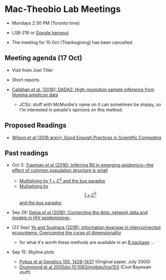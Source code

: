 # Mac-Theobio Lab Meetings

- Mondays 2:30 PM (Toronto time)
- LSB-216 or [Google hangout](http://tinyurl.com/theobio-lab-meeting)

- The meeting for 10 Oct (Thanksgiving) has been cancelled.

## Meeting agenda (17 Oct)

- Visit from Joel Tiller

- Short reports

- [Callahan *et al.* (2016): DADA2: High-resolution sample inference from Illumina 
  amplicon data](http://www.nature.com/nmeth/journal/v13/n7/full/nmeth.3869.html)
    - JCSz: stuff with McMurdie's name on it can sometimes be sloppy, so I'm
	interested in people's opinions on this method.

## Proposed Readings

- [Wilson *et al* (2016 arxiv):  Good Enough Practices in Scientific Computing](http://arxiv.org/pdf/1609.00037v1.pdf)

## Past readings

- Oct 3: [Trapman *et al* (2016): Inferring R0 in emerging epidemics—the effect of common population structure is small](http://rsif.royalsocietypublishing.org/content/13/121/20160288)
	- [Multiplying by $1+C^2$ and the bus paradox](http://science.sciencemag.org/content/304/5671/684.3.full?_ga=1.101519745.1672006810.1453387049)
	- [Multiplying by $$1+C^2$$ and the bus paradox](http://science.sciencemag.org/content/304/5671/684.3.full?_ga=1.101519745.1672006810.1453387049)

- Sep 26: [Delva *et al* (2016): Connecting the dots: network data and models in HIV epidemiology.](http://www.ncbi.nlm.nih.gov/pubmed/27314176)
- (22 Sep) [Ye and Sugihara (2016): Information leverage in interconnected ecosystems: Overcoming the curse of dimensionality](http://science.sciencemag.org/content/353/6302/922)
	- for what it's worth these methods are available in an [R package](https://github.com/ha0ye/rEDM) ...
- Sep 15: Skyline plots
	- [Pybus et al Genetics 155: 1429–1437](http://www.genetics.org/content/155/3/1429.short) (Original paper, July 2000) 
	- [Drummond et al 2005doi:10.1093/molbev/msi103](http://mbe.oxfordjournals.org/content/22/5/1185.short) (Cool Bayesian stuff)
